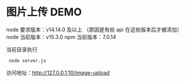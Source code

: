 # 图片上传 DEMO

node 要求版本：v14.14.0 及以上 （原因是有些 api 在这些版本后才被添加）
node 当前版本：v15.3.0
npm 当前版本：7.0.14

当前目录执行
```sh
 node server.js 
 ```
访问地址：http://127.0.0.1:10/image-upload